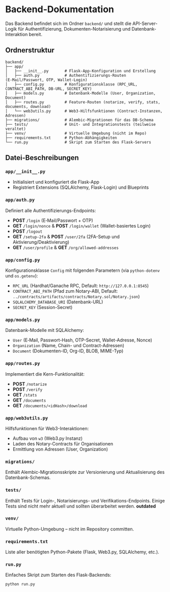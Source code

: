 # Backend-Dokumentation

Das Backend befindet sich im Ordner `backend/` und stellt die API-Server-Logik für Authentifizierung, Dokumenten-Notarisierung und Datenbank-Interaktion bereit.

## Ordnerstruktur

```plaintext
backend/
├── app/
│   ├── __init__.py       # Flask-App-Konfiguration und Erstellung
│   ├── auth.py           # Authentifizierungs-Routen (E‑Mail/Passwort, OTP, Wallet-Login)
│   ├── config.py         # Konfigurationsklasse (RPC_URL, CONTRACT_ABI_PATH, DB-URL, SECRET_KEY)
│   ├── models.py         # Datenbank-Modelle (User, Organization, Document)
│   ├── routes.py         # Feature-Routen (notarize, verify, stats, documents, download)
│   └── web3utils.py      # Web3-Hilfsfunktionen (Contract-Instanzen, Adressen)
├── migrations/           # Alembic-Migrationen für das DB-Schema
├── tests/                # Unit- und Integrationstests (teilweise veraltet)
├── venv/                 # Virtuelle Umgebung (nicht im Repo)
├── requirements.txt      # Python-Abhängigkeiten
└── run.py                # Skript zum Starten des Flask-Servers
```

## Datei-Beschreibungen

### `app/__init__.py`

* Initialisiert und konfiguriert die Flask-App
* Registriert Extensions (SQLAlchemy, Flask-Login) und Blueprints

### `app/auth.py`

Definiert alle Authentifizierungs-Endpoints:

* **POST** `/login` (E‑Mail/Passwort + OTP)
* **GET** `/login/nonce` & **POST** `/login/wallet` (Wallet-basiertes Login)
* **POST** `/logout`
* **GET** `/setup-2fa` & **POST** `/user/2fa` (2FA-Setup und Aktivierung/Deaktivierung)
* **GET** `/user/profile` & **GET** `/org/allowed-addresses`

### `app/config.py`

Konfigurationsklasse `Config` mit folgenden Parametern (via `python-dotenv` und `os.getenv`):

* `RPC_URL` (Hardhat/Ganache RPC, Default: `http://127.0.0.1:8545`)
* `CONTRACT_ABI_PATH` (Pfad zum Notary-ABI, Default: `../contracts/artifacts/contracts/Notary.sol/Notary.json`)
* `SQLALCHEMY_DATABASE_URI` (Datenbank-URL)
* `SECRET_KEY` (Session-Secret)

### `app/models.py`

Datenbank-Modelle mit SQLAlchemy:

* `User` (E‑Mail, Passwort-Hash, OTP-Secret, Wallet-Adresse, Nonce)
* `Organization` (Name, Chain- und Contract-Adressen)
* `Document` (Dokumenten-ID, Org-ID, BLOB, MIME-Typ)

### `app/routes.py`

Implementiert die Kern-Funktionalität:

* **POST** `/notarize`
* **POST** `/verify`
* **GET** `/stats`
* **GET** `/documents`
* **GET** `/documents/<idHash>/download`

### `app/web3utils.py`

Hilfsfunktionen für Web3-Interaktionen:

* Aufbau von `w3` (Web3.py Instanz)
* Laden des Notary-Contracts für Organisationen
* Ermittlung von Adressen (User, Organization)

### `migrations/`

Enthält Alembic-Migrationsskripte zur Versionierung und Aktualisierung des Datenbank-Schemas.

### `tests/`

Enthält Tests für Login-, Notarisierungs- und Verifikations-Endpoints. Einige Tests sind nicht mehr aktuell und sollten überarbeitet werden.
**outdated**

### `venv/`

Virtuelle Python-Umgebung – nicht im Repository committen.

### `requirements.txt`

Liste aller benötigten Python-Pakete (Flask, Web3.py, SQLAlchemy, etc.).

### `run.py`

Einfaches Skript zum Starten des Flask-Backends:

```bash
python run.py
```
